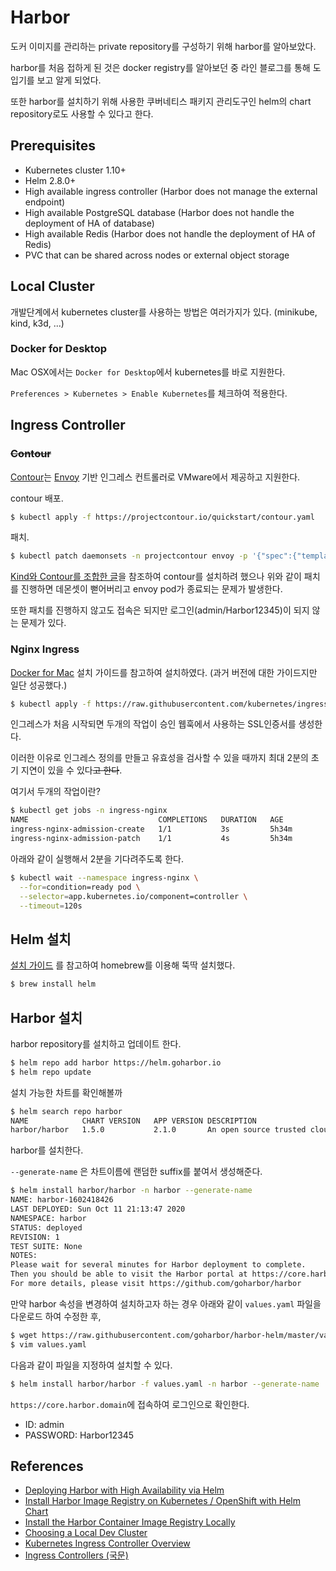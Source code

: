 # Harbor

도커 이미지를 관리하는 private repository를 구성하기 위해 harbor를 알아보았다.

harbor를 처음 접하게 된 것은 docker registry를 알아보던 중 라인 블로그를 통해 도입기를 보고 알게 되었다.

또한 harbor를 설치하기 위해 사용한 쿠버네티스 패키지 관리도구인 helm의 chart repository로도 사용할 수 있다고 한다.

## Prerequisites

- Kubernetes cluster 1.10+
- Helm 2.8.0+
- High available ingress controller (Harbor does not manage the external endpoint)
- High available PostgreSQL database (Harbor does not handle the deployment of HA of database)
- High available Redis (Harbor does not handle the deployment of HA of Redis)
- PVC that can be shared across nodes or external object storage

## Local Cluster

개발단계에서 kubernetes cluster를 사용하는 방법은 여러가지가 있다. (minikube, kind, k3d, ...)

### Docker for Desktop

Mac OSX에서는 `Docker for Desktop`에서 kubernetes를 바로 지원한다.

`Preferences > Kubernetes > Enable Kubernetes`를 체크하여 적용한다.

## Ingress Controller

### ~~Contour~~

[Contour](https://projectcontour.io/)는 [Envoy](https://www.envoyproxy.io/) 기반 인그레스 컨트롤러로 VMware에서 제공하고 지원한다.

contour 배포.

```bash
$ kubectl apply -f https://projectcontour.io/quickstart/contour.yaml
```

패치.

```bash
$ kubectl patch daemonsets -n projectcontour envoy -p '{"spec":{"template":{"spec":{"nodeSelector":{"ingress-ready":"true"},"tolerations":[{"key":"node-role.kubernetes.io/master","operator":"Equal","effect":"NoSchedule"}]}}}}'
```

[Kind와 Contour를 조합한 글](https://serverascode.com/2020/04/28/local-harbor-install.html)을 참조하여 contour를 설치하려 했으나 위와 같이 패치를 진행하면 데몬셋이 뻗어버리고 envoy pod가 종료되는 문제가 발생한다.

또한 패치를 진행하지 않고도 접속은 되지만 로그인(admin/Harbor12345)이 되지 않는 문제가 있다.

### Nginx Ingress

[Docker for Mac](https://kubernetes.github.io/ingress-nginx/deploy/#docker-for-mac) 설치 가이드를 참고하여 설치하였다. (과거 버전에 대한 가이드지만 일단 성공했다.)

```bash
$ kubectl apply -f https://raw.githubusercontent.com/kubernetes/ingress-nginx/controller-v0.40.2/deploy/static/provider/cloud/deploy.yaml
```

인그레스가 처음 시작되면 두개의 작업이 승인 웹훅에서 사용하는 SSL인증서를 생성한다.

이러한 이유로 인그레스 정의를 만들고 유효성을 검사할 수 있을 때까지 최대 2분의 초기 지연이 있을 수 있다~~고 한다~~.

여기서 두개의 작업이란?

```bash
$ kubectl get jobs -n ingress-nginx
NAME                             COMPLETIONS   DURATION   AGE
ingress-nginx-admission-create   1/1           3s         5h34m
ingress-nginx-admission-patch    1/1           4s         5h34m
```

아래와 같이 실행해서 2분을 기다려주도록 한다.

```bash
$ kubectl wait --namespace ingress-nginx \
  --for=condition=ready pod \
  --selector=app.kubernetes.io/component=controller \
  --timeout=120s
```



## Helm 설치

[설치 가이드](https://helm.sh/ko/docs/intro/install/) 를 참고하여 homebrew를 이용해 뚝딱 설치했다.

```bash
$ brew install helm
```



## Harbor 설치

harbor repository를 설치하고 업데이트 한다.

```bash
$ helm repo add harbor https://helm.goharbor.io
$ helm repo update
```

설치 가능한 차트를 확인해볼까

```bash
$ helm search repo harbor
NAME         	CHART VERSION	APP VERSION	DESCRIPTION
harbor/harbor	1.5.0        	2.1.0      	An open source trusted cloud native registry th...
```

harbor를 설치한다.

 `--generate-name` 은 차트이름에 랜덤한 suffix를 붙여서 생성해준다.

```bash
$ helm install harbor/harbor -n harbor --generate-name
NAME: harbor-1602418426
LAST DEPLOYED: Sun Oct 11 21:13:47 2020
NAMESPACE: harbor
STATUS: deployed
REVISION: 1
TEST SUITE: None
NOTES:
Please wait for several minutes for Harbor deployment to complete.
Then you should be able to visit the Harbor portal at https://core.harbor.domain
For more details, please visit https://github.com/goharbor/harbor
```

만약 harbor 속성을 변경하여 설치하고자 하는 경우 아래와 같이 `values.yaml` 파일을 다운로드 하여 수정한 후,

```bash
$ wget https://raw.githubusercontent.com/goharbor/harbor-helm/master/values.yaml
$ vim values.yaml
```

다음과 같이 파일을 지정하여 설치할 수 있다.

```bash
$ helm install harbor/harbor -f values.yaml -n harbor --generate-name
```

`https://core.harbor.domain`에 접속하여 로그인으로 확인한다.

- ID: admin
- PASSWORD: Harbor12345

## References

- [Deploying Harbor with High Availability via Helm](https://goharbor.io/docs/2.1.0/install-config/harbor-ha-helm/)
- [Install Harbor Image Registry on Kubernetes / OpenShift with Helm Chart](https://computingforgeeks.com/install-harbor-image-registry-on-kubernetes-openshift-with-helm-chart/)
- [Install the Harbor Container Image Registry Locally](https://serverascode.com/2020/04/28/local-harbor-install.html)
- [Choosing a Local Dev Cluster](https://docs.tilt.dev/choosing_clusters.html)
- [Kubernetes Ingress Controller Overview](https://medium.com/swlh/kubernetes-ingress-controller-overview-81abbaca19ec)
- [Ingress Controllers (국문)](https://kubernetes.io/ko/docs/concepts/services-networking/ingress-controllers/)